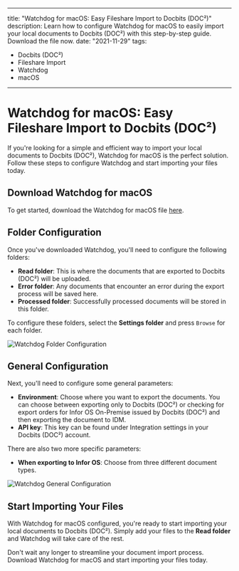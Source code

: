 
---
title: "Watchdog for macOS: Easy Fileshare Import to Docbits (DOC²)"
description: Learn how to configure Watchdog for macOS to easily import your local documents to Docbits (DOC²) with this step-by-step guide. Download the file now.
date: "2021-11-29"
tags:
  - Docbits (DOC²)
  - Fileshare Import
  - Watchdog
  - macOS
---

# Watchdog for macOS: Easy Fileshare Import to Docbits (DOC²)

If you're looking for a simple and efficient way to import your local documents to Docbits (DOC²), Watchdog for macOS is the perfect solution. Follow these steps to configure Watchdog and start importing your files today.

## Download Watchdog for macOS

To get started, download the Watchdog for macOS file [here](insert-download-link). 

## Folder Configuration

Once you've downloaded Watchdog, you'll need to configure the following folders:

* **Read folder**: This is where the documents that are exported to Docbits (DOC²) will be uploaded.
* **Error folder**: Any documents that encounter an error during the export process will be saved here.
* **Processed folder**: Successfully processed documents will be stored in this folder.

To configure these folders, select the **Settings folder** and press `Browse` for each folder.

![Watchdog Folder Configuration](/path/to/image.png "Watchdog Folder Configuration")

## General Configuration

Next, you'll need to configure some general parameters:

* **Environment**: Choose where you want to export the documents. You can choose between exporting only to Docbits (DOC²) or checking for export orders for Infor OS On-Premise issued by Docbits (DOC²) and then exporting the document to IDM.
* **API key**: This key can be found under Integration settings in your Docbits (DOC²) account.

There are also two more specific parameters:

* **When exporting to Infor OS**: Choose from three different document types.

![Watchdog General Configuration](/path/to/image.png "Watchdog General Configuration")

## Start Importing Your Files

With Watchdog for macOS configured, you're ready to start importing your local documents to Docbits (DOC²). Simply add your files to the **Read folder** and Watchdog will take care of the rest.

Don't wait any longer to streamline your document import process. Download Watchdog for macOS and start importing your files today.
